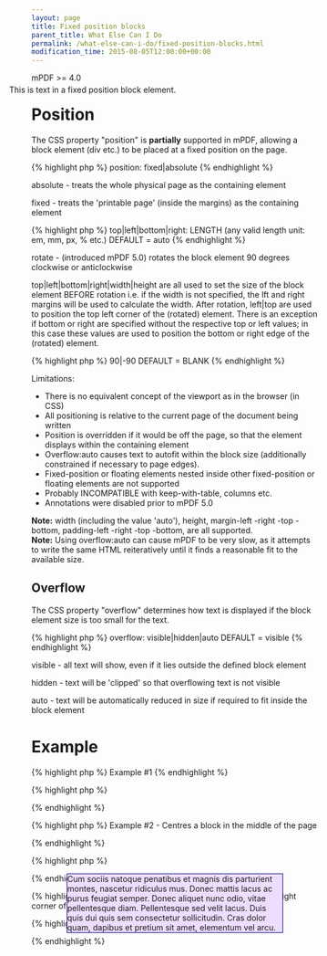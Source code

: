 ```yaml
---
layout: page
title: Fixed position blocks
parent_title: What Else Can I Do
permalink: /what-else-can-i-do/fixed-position-blocks.html
modification_time: 2015-08-05T12:00:00+00:00
---
```


<p>mPDF &gt;= 4.0</p>

# Position

<p>The CSS property "position" is <b>partially</b> supported in mPDF, allowing a block element (div etc.) to be placed at a fixed position on the page.</p>

{% highlight php %}
position: fixed|absolute
{% endhighlight %}

<p><span class="parameter">absolute</span> - treats the whole physical page as the containing element

<span class="parameter">fixed</span> - treats the 'printable page' (inside the margins) as the containing element</p>

{% highlight php %}
top|left|bottom|right: LENGTH (any valid length unit: em, mm, px, % etc.) DEFAULT = auto
{% endhighlight %}

<p><span class="parameter">rotate</span> - (introduced mPDF 5.0) rotates the block element 90 degrees clockwise or anticlockwise</p>
<p>top|left|bottom|right|width|height are all used to set the size of the block element BEFORE rotation i.e. if the width is not specified, the lft and right margins will be used to calculate the width. After rotation, left|top are used to position the top left corner of the (rotated) element. There is an exception if bottom or right are specified without the respective top or left values; in this case these values are used to position the bottom or right edge of the (rotated) element.</p>

{% highlight php %}
90|-90 DEFAULT = BLANK
{% endhighlight %}

<p>Limitations:</p>
<ul>
<li>There is no equivalent concept of the viewport as in the browser (in CSS)</li>
<li>All positioning is relative to the current page of the document being written

</li>
<li>Position is overridden if it would be off the page, so that the element displays within the containing element

</li>
<li>Overflow:auto causes text to autofit within the block size (additionally constrained if necessary to page edges). 

</li>
<li>Fixed-position or floating elements nested inside other fixed-position or floating elements are not supported</li>
<li>Probably INCOMPATIBLE with keep-with-table, columns etc.</li>
<li>Annotations were disabled prior to mPDF 5.0

</li>
</ul>

<div class="alert alert-info" role="alert"><strong>Note:</strong> width (including the value 'auto'), height, margin-left -right -top -bottom, padding-left -right -top -bottom, are all supported.</div>

<div class="alert alert-info" role="alert"><strong>Note:</strong> Using overflow:auto can cause mPDF to be very slow, as it attempts to write the same HTML reiteratively until it finds a reasonable fit to the available size.</div>

## Overflow

<p>The CSS property "overflow" determines how text is displayed if the block element size is too small for the text.</p>

{% highlight php %}
overflow: visible|hidden|auto  DEFAULT = visible
{% endhighlight %}

<p><span class="parameter">visible</span> - all text will show, even if it lies outside the defined block element</p>
<p><span class="parameter">hidden</span> - text will be 'clipped' so that overflowing text is not visible</p>
<p><span class="parameter">auto</span> - text will be automatically reduced in size if required to fit inside the block element</p>

# Example

{% highlight php %}
Example #1
{% endhighlight %}

{% highlight php %}
<div style="position: absolute; top: 50mm; left: 50mm; width: 100mm;">

This is text in a fixed position block element.

</div>
{% endhighlight %}

{% highlight php %}
Example #2 - Centres a block in the middle of the page

{% endhighlight %}

{% highlight php %}
<style>

.myfixed { 

    position: absolute; 

    overflow: visible; 

    left: 0;

    right: 0;

    width: 100mm;   /* you must specify a width */

    margin-top: auto; 

    margin-bottom: auto; 

    margin-left: auto; 

    margin-right: auto; 

    border: 1px solid #000088; 

    background-color: #EEDDFF; 

}

</style>

<div class="myfixed">Cum sociis natoque penatibus et magnis dis parturient montes, nascetur ridiculus mus. Donec mattis lacus ac purus feugiat semper. Donec aliquet nunc odio, vitae pellentesque diam. Pellentesque sed velit lacus. Duis quis dui quis sem consectetur sollicitudin. Cras dolor quam, dapibus et pretium sit amet, elementum vel arcu.</div>
{% endhighlight %}

{% highlight php %}
Example #3 - Rotated barcode at the bottom right corner of the page
{% endhighlight %}

{% highlight php %}
<div style="position: fixed; right: 0mm; bottom: 0mm; rotate: -90;">

<barcode code="978-0-9542246-0" class="barcode" />

</div>
{% endhighlight %}

